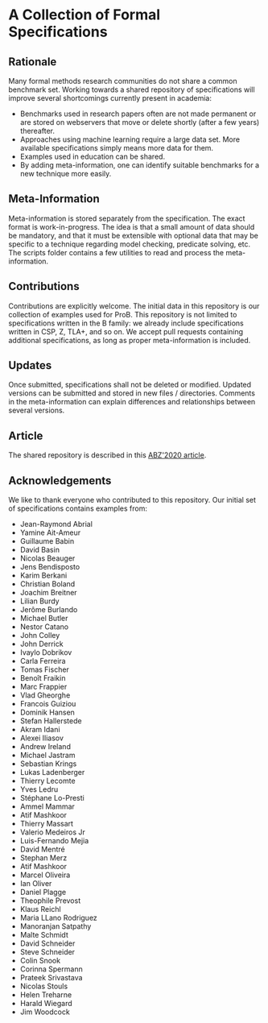 # A Collection of Formal Specifications

## Rationale

Many formal methods research communities
do not share a common benchmark set.
Working towards a shared repository of specifications
will improve several shortcomings currently present in academia:

- Benchmarks used in research papers often are not made permanent
  or are stored on webservers that move or delete shortly (after a few years) thereafter.
- Approaches using machine learning require a large data set.
  More available specifications simply means more data for them.
- Examples used in education can be shared.
- By adding meta-information, one can identify suitable benchmarks
  for a new technique more easily.

## Meta-Information

Meta-information is stored separately from the specification.
The exact format is work-in-progress.
The idea is that a small amount of data should be mandatory,
and that it must be extensible with optional data
that may be specific to a technique regarding model checking, predicate solving, etc.
The scripts folder contains a few utilities to read and process the meta-information.

## Contributions

Contributions are explicitly welcome.
The initial data in this repository is our collection of examples used for ProB.
This repository is not limited to specifications written in the B family:
we already include specifications written in CSP, Z, TLA+, and so on.
We accept pull requests containing additional specifications,
as long as proper meta-information is included.

## Updates

Once submitted, specifications shall not be deleted or modified.
Updated versions can be submitted and stored in new files / directories.
Comments in the meta-information can explain differences and relationships
between several versions.

## Article

The shared repository is described in this [ABZ'2020 article](https://rdcu.be/b4rpD).

## Acknowledgements

We like to thank everyone who contributed to this repository.
Our initial set of specifications contains examples from:

- Jean-Raymond Abrial
- Yamine Ait-Ameur
- Guillaume Babin
- David Basin
- Nicolas Beauger
- Jens Bendisposto
- Karim Berkani
- Christian Boland
- Joachim Breitner
- Lilian Burdy
- Jerôme Burlando
- Michael Butler
- Nestor Catano
- John Colley
- John Derrick
- Ivaylo Dobrikov
- Carla Ferreira
- Tomas Fischer
- Benoît Fraikin
- Marc Frappier
- Vlad Gheorghe
- Francois Guiziou
- Dominik Hansen
- Stefan Hallerstede
- Akram Idani
- Alexei Iliasov
- Andrew Ireland
- Michael Jastram
- Sebastian Krings
- Lukas Ladenberger
- Thierry Lecomte
- Yves Ledru
- Stéphane Lo-Presti
- Ammel Mammar
- Atif Mashkoor
- Thierry Massart
- Valerio Medeiros Jr
- Luis-Fernando Mejia
- David Mentré
- Stephan Merz
- Atif Mashkoor
- Marcel Oliveira
- Ian Oliver
- Daniel Plagge
- Theophile Prevost
- Klaus Reichl
- Maria LLano Rodriguez
- Manoranjan Satpathy
- Malte Schmidt
- David Schneider
- Steve Schneider
- Colin Snook
- Corinna Spermann
- Prateek Srivastava
- Nicolas Stouls
- Helen Treharne
- Harald Wiegard
- Jim Woodcock

